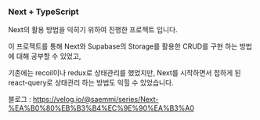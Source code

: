 ### Next + TypeScript

Next의 활용 방법을 익히기 위하여 진행한 프로젝트 입니다.

이 프로젝트를 통해 Next와 Supabase의 Storage를 활용한 CRUD를 구현 하는 방법에 대해 공부할 수 있었고, 

기존에는 recoil이나 redux로 상태관리를 했었지만, Next를 시작하면서 접하게 된 react-query로 상태관리 하는 방법도 익힐 수 있었습니다.

블로그 : https://velog.io/@saemmi/series/Next-%EA%B0%80%EB%B3%B4%EC%9E%90%EA%B3%A0
